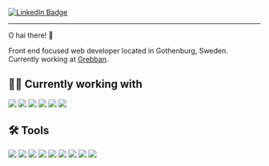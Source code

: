 [![LinkedIn Badge](https://img.shields.io/static/v1?logoColor=white&labelColor=5c5c5c&color=0D76A8&label=LinkedIn&message=Profile&logo=linkedin)](https://www.linkedin.com/in/forsgren/)

---

O hai there! 👋

Front end focused web developer located in Gothenburg, Sweden. Currently working at [Grebban](https://www.grebban.com/).

## 👨‍💻 Currently working with

![](https://img.shields.io/static/v1?logoColor=white&labelColor=555&color=eee&label=%20&message=React&logo=react)
![](https://img.shields.io/static/v1?logoColor=white&labelColor=555&color=eee&label=%20&message=SASS&logo=sass)
![](https://img.shields.io/static/v1?logoColor=white&labelColor=555&color=eee&label=%20&message=JavaScript&logo=javascript)
![](https://img.shields.io/static/v1?logoColor=white&labelColor=555&color=eee&label=%20&message=PHP&logo=php)
![](https://img.shields.io/static/v1?logoColor=white&labelColor=555&color=eee&label=%20&message=HTML&logo=html5)
![](https://img.shields.io/static/v1?logoColor=white&labelColor=555&color=eee&label=%20&message=Gatsby&logo=gatsby)

## 🛠 Tools

![](https://img.shields.io/static/v1?logoColor=white&labelColor=555&color=eee&label=%20&message=macOS&logo=apple)
![](https://img.shields.io/static/v1?logoColor=white&labelColor=555&color=eee&label=%20&message=1Password&logo=1password)
![](https://img.shields.io/static/v1?logoColor=white&labelColor=555&color=eee&label=%20&message=GitHub&logo=github)
![](https://img.shields.io/static/v1?logoColor=white&labelColor=555&color=eee&label=%20&message=BitBucket&logo=bitbucket)
![](https://img.shields.io/static/v1?logoColor=white&labelColor=555&color=eee&label=%20&message=Figma&logo=figma)
![](https://img.shields.io/static/v1?logoColor=white&labelColor=555&color=eee&label=%20&message=Photoshop&logo=adobephotoshop)
![](https://img.shields.io/static/v1?logoColor=white&labelColor=555&color=eee&label=%20&message=Slack&logo=slack)
![](https://img.shields.io/static/v1?logoColor=white&labelColor=555&color=eee&label=%20&message=Asana&logo=asana)
![](https://img.shields.io/static/v1?logoColor=white&labelColor=555&color=eee&label=%20&message=Notion&logo=notion)
